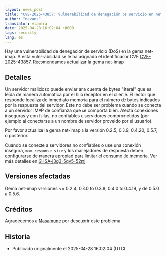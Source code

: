 ```yaml
---
layout: news_post
title: "CVE-2025-43857: Vulnerabilidad de denegación de servicio en net-imap"
author: "nevans"
translator: vtamara
date: 2025-04-28 16:02:04 +0000
tags: security
lang: es
---
```


Hay una vulnerabilidad de denegación de servicio (DoS) en
la gema net-imap. A esta vulnerabilidad se le ha asignado el identificador
CVE [CVE-2025-43857].  Recomendamos actualizar la gema net-imap.

## Detalles

Un servidor malicioso puede enviar ana cuenta de bytes "literal" que es
leída de manera automática por el hilo receptor en el cliente.
El lector que responde localiza de inmediato memoria para el número
de bytes indicados por la respuesta del servidor.  Este no debe ser
problema cuando se conecta a un servidor IMAP de confianza que
se comporta bien.  Afecta conexiones inseguras y con fallas, no
confiables o servidores comprometidos (por ejemplo al conectarse
a un nombre de servidor proveido por el usuario).

Por favor actualice la gema net-imap a la versión 0.2.5, 0.3.9, 0.4.20, 0.5.7,
o posterior.

Cuando se conecte a servidores no confiables o use una conexión insegura,
`max_response_size` y los manejadores de respuesta deben configurarse
de manera apropiad para limitar el consumo de memoria.
Ver más detalles en [GHSA-j3g3-5qv5-52mj].

## Versiones afectadas

Gema net-imap versiones <= 0.2.4, 0.3.0 to 0.3.8, 0.4.0 to 0.4.19, y de 0.5.0 a 0.5.6.

## Créditos

Agradecemos a [Masamune] por descubrir este problema.

## Historia

* Publicado originalmente el 2025-04-28 16:02:04 (UTC)

[CVE-2025-43857]:      https://www.cve.org/CVERecord?id=CVE-2025-43857
[GHSA-j3g3-5qv5-52mj]: https://github.com/ruby/net-imap/security/advisories/GHSA-j3g3-5qv5-52mj
[Masamune]:            https://hackerone.com/masamune_
